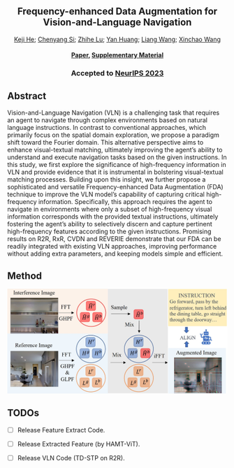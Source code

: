 <div align="center">

<h2>Frequency-enhanced Data Augmentation for Vision-and-Language Navigation</h2>

<div>
    <a href='https://scholar.google.com/citations?user=RHPI-NQAAAAJ&hl=zh-CN' target='_blank'>Keji He</a>;
    <a href='https://scholar.google.com/citations?hl=en&user=XdahAuoAAAAJ&view_op=list_works' target='_blank'>Chenyang Si</a>;
    <a href='https://zhihelu.github.io/'>Zhihe Lu</a>;
    <a href='https://yanrockhuang.github.io/' target='_blank'>Yan Huang</a>;
    <a href='http://scholar.google.com/citations?user=8kzzUboAAAAJ&hl=zh-CN' target='_blank'>Liang Wang</a>;
    <a href='https://sites.google.com/site/sitexinchaowang/?pli=1' target='_blank'>Xinchao Wang</a>
</div>


<h4 align="center">
  <a href="https://openreview.net/pdf?id=eKFrXWb0sT" target='_blank'>Paper</a>,
  <a href="https://openreview.net/attachment?id=eKFrXWb0sT&name=supplementary_material" target='_blank'>Supplementary Material</a>
</h4>

<h3><strong>Accepted to <a href='https://neurips.cc/' target='_blank'>NeurIPS 2023</a></strong></h3>


</div>

## Abstract

Vision-and-Language Navigation (VLN) is a challenging task that requires an agent to navigate through complex environments based on natural language instructions. In contrast to conventional approaches, which primarily focus on the spatial domain exploration, we propose a paradigm shift toward the Fourier domain. This alternative perspective aims to enhance visual-textual matching, ultimately improving the agent’s ability to understand and execute navigation tasks based on the given instructions. In this study, we first explore the significance of high-frequency information in VLN and provide evidence that it is instrumental in bolstering visual-textual matching processes. Building upon this insight, we further propose a sophisticated and versatile Frequency-enhanced Data Augmentation (FDA) technique to improve the VLN model’s capability of capturing critical high-frequency information. Specifically, this approach requires the agent to navigate in environments where only a subset of high-frequency visual information corresponds with the provided textual instructions, ultimately fostering the agent’s ability to selectively discern and capture pertinent high-frequency features according to the given instructions. Promising results on R2R, RxR, CVDN and REVERIE demonstrate that our FDA can be readily integrated with existing VLN approaches, improving performance without adding extra parameters, and keeping models simple and efficient.

## Method

![](method.jpg)

## TODOs
* [ ] Release Feature Extract Code.
* [ ] Release Extracted Feature (by HAMT-ViT).
* [ ] Release VLN Code (TD-STP on R2R).

